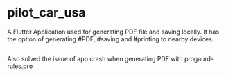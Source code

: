 # pilot_car_usa

A Flutter Application used for generating PDF file and saving locally.
It has the option of generating #PDF, #saving and #printing to nearby devices.
##
Also solved the issue of app crash when generating PDF with progaurd-rules.pro
